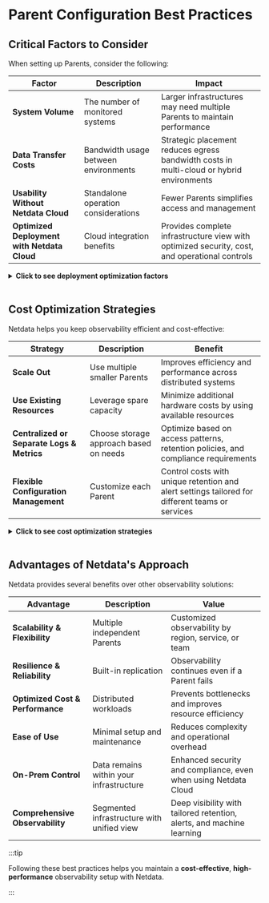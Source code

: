 # Parent Configuration Best Practices

## Critical Factors to Consider

When setting up Parents, consider the following:

| Factor                                      | Description                          | Impact                                                                                        |
|---------------------------------------------|--------------------------------------|-----------------------------------------------------------------------------------------------|
| **System Volume**                           | The number of monitored systems      | Larger infrastructures may need multiple Parents to maintain performance                      |
| **Data Transfer Costs**                     | Bandwidth usage between environments | Strategic placement reduces egress bandwidth costs in multi-cloud or hybrid environments      |
| **Usability Without Netdata Cloud**         | Standalone operation considerations  | Fewer Parents simplifies access and management                                                |
| **Optimized Deployment with Netdata Cloud** | Cloud integration benefits           | Provides complete infrastructure view with optimized security, cost, and operational controls |

<details>
<summary><strong>Click to see deployment optimization factors</strong></summary><br/>

```mermaid
flowchart TB
    A[A]
    B[B]
    C[C]
    D[D]
    B1[B1]
    C1[C1]
    D1[D1]
    A("**Optimized Deployment**<br/>with Netdata Cloud")
    B("Security")
    C("Cost")
    D("Operational Needs")
    B1("Internet access controls")
    C1("Bandwidth and<br/>resource allocation")
    D1("Regional, service, or<br/>team-based isolation")
    A --> B
    A --> C
    A --> D
    B --> B1
    C --> C1
    D --> D1
    classDef default fill: #f9f9f9, stroke: #333, stroke-width: 2px, color: #2c3e50, rx: 10, ry: 10
    classDef factors fill: #e8f5e8, stroke: #27ae60, stroke-width: 2px, color: #2c3e50, rx: 10, ry: 10
    class A default
    class B factors
    class C factors
    class D factors
    class B1 factors
    class C1 factors
    class D1 factors
```

</details><br/>

## Cost Optimization Strategies

Netdata helps you keep observability efficient and cost-effective:

| Strategy                                   | Description                            | Benefit                                                                                         |
|--------------------------------------------|----------------------------------------|-------------------------------------------------------------------------------------------------|
| **Scale Out**                              | Use multiple smaller Parents           | Improves efficiency and performance across distributed systems                                  |
| **Use Existing Resources**                 | Leverage spare capacity                | Minimize additional hardware costs by using available resources                                 |
| **Centralized or Separate Logs & Metrics** | Choose storage approach based on needs | Optimize based on access patterns, retention policies, and compliance requirements              |
| **Flexible Configuration Management**      | Customize each Parent                  | Control costs with unique retention and alert settings tailored for different teams or services |

<details>
<summary><strong>Click to see cost optimization strategies</strong></summary><br/>

```mermaid
flowchart TB
    A[A]
    B[B]
    C[C]
    D[D]
    E[E]
    B1[B1]
    C1[C1]
    D1[D1]
    E1[E1]
    A("**Cost Optimization**<br/>Strategies")
    B("Scale Out")
    C("Use Existing<br/>Resources")
    D("Centralized or<br/>Separate Logs & Metrics")
    E("Flexible<br/>Configuration Management")
    B1("Multiple smaller<br/>Parents")
    C1("Leverage spare capacity")
    D1("Based on access needs,<br/>retention policies,<br/>and compliance")
    E1("Unique settings for<br/>different teams or services")
    A --> B
    A --> C
    A --> D
    A --> E
    B --> B1
    C --> C1
    D --> D1
    E --> E1
    classDef default fill: #f9f9f9, stroke: #333, stroke-width: 2px, color: #2c3e50, rx: 10, ry: 10
    classDef strategies fill: #e8f5e8, stroke: #27ae60, stroke-width: 2px, color: #2c3e50, rx: 10, ry: 10
    class A default
    class B strategies
    class C strategies
    class D strategies
    class E strategies
    class B1 strategies
    class C1 strategies
    class D1 strategies
    class E1 strategies
```

</details><br/>

## Advantages of Netdata's Approach

Netdata provides several benefits over other observability solutions:

| Advantage                        | Description                                | Value                                                                 |
|----------------------------------|--------------------------------------------|-----------------------------------------------------------------------|
| **Scalability & Flexibility**    | Multiple independent Parents               | Customized observability by region, service, or team                  |
| **Resilience & Reliability**     | Built-in replication                       | Observability continues even if a Parent fails                        |
| **Optimized Cost & Performance** | Distributed workloads                      | Prevents bottlenecks and improves resource efficiency                 |
| **Ease of Use**                  | Minimal setup and maintenance              | Reduces complexity and operational overhead                           |
| **On-Prem Control**              | Data remains within your infrastructure    | Enhanced security and compliance, even when using Netdata Cloud       |
| **Comprehensive Observability**  | Segmented infrastructure with unified view | Deep visibility with tailored retention, alerts, and machine learning |

:::tip

Following these best practices helps you maintain a **cost-effective**, **high-performance** observability setup with Netdata.

:::
